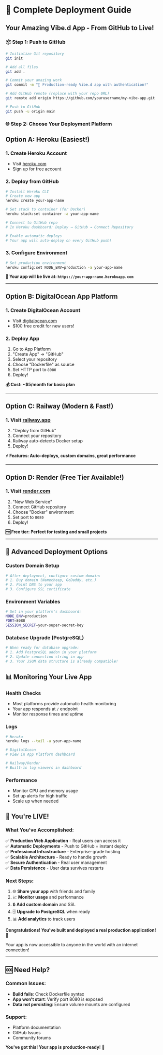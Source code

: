 # 🚀 Complete Deployment Guide

## Your Amazing Vibe.d App - From GitHub to Live!

### 📦 Step 1: Push to GitHub

```bash
# Initialize Git repository
git init

# Add all files
git add .

# Commit your amazing work
git commit -m "🚀 Production-ready Vibe.d app with authentication!"

# Add GitHub remote (replace with your repo URL)
git remote add origin https://github.com/yourusername/my-vibe-app.git

# Push to GitHub
git push -u origin main
```

### 🌐 Step 2: Choose Your Deployment Platform

## Option A: Heroku (Easiest!)

### 1. Create Heroku Account
- Visit [heroku.com](https://heroku.com)
- Sign up for free account

### 2. Deploy from GitHub
```bash
# Install Heroku CLI
# Create new app
heroku create your-app-name

# Set stack to container (for Docker)
heroku stack:set container -a your-app-name

# Connect to GitHub repo
# In Heroku dashboard: Deploy → GitHub → Connect Repository

# Enable automatic deploys
# Your app will auto-deploy on every GitHub push!
```

### 3. Configure Environment
```bash
# Set production environment
heroku config:set NODE_ENV=production -a your-app-name
```

**🎉 Your app will be live at: `https://your-app-name.herokuapp.com`**

---

## Option B: DigitalOcean App Platform

### 1. Create DigitalOcean Account
- Visit [digitalocean.com](https://digitalocean.com)
- $100 free credit for new users!

### 2. Deploy App
1. Go to App Platform
2. "Create App" → "GitHub"
3. Select your repository
4. Choose "Dockerfile" as source
5. Set HTTP port to `8080`
6. Deploy!

**💰 Cost: ~$5/month for basic plan**

---

## Option C: Railway (Modern & Fast!)

### 1. Visit [railway.app](https://railway.app)
2. "Deploy from GitHub"
3. Connect your repository
4. Railway auto-detects Docker setup
5. Deploy!

**⚡ Features: Auto-deploys, custom domains, great performance**

---

## Option D: Render (Free Tier Available!)

### 1. Visit [render.com](https://render.com)
2. "New Web Service"
3. Connect GitHub repository
4. Choose "Docker" environment
5. Set port to `8080`
6. Deploy!

**🆓 Free tier: Perfect for testing and small projects**

---

## 🔧 Advanced Deployment Options

### Custom Domain Setup
```bash
# After deployment, configure custom domain:
# 1. Buy domain (Namecheap, GoDaddy, etc.)
# 2. Point DNS to your app
# 3. Configure SSL certificate
```

### Environment Variables
```bash
# Set in your platform's dashboard:
NODE_ENV=production
PORT=8080
SESSION_SECRET=your-super-secret-key
```

### Database Upgrade (PostgreSQL)
```bash
# When ready for database upgrade:
# 1. Add PostgreSQL addon in your platform
# 2. Update connection string in app
# 3. Your JSON data structure is already compatible!
```

## 📊 Monitoring Your Live App

### Health Checks
- Most platforms provide automatic health monitoring
- Your app responds at `/` endpoint
- Monitor response times and uptime

### Logs
```bash
# Heroku
heroku logs --tail -a your-app-name

# DigitalOcean
# View in App Platform dashboard

# Railway/Render
# Built-in log viewers in dashboard
```

### Performance
- Monitor CPU and memory usage
- Set up alerts for high traffic
- Scale up when needed

## 🎉 You're LIVE!

### What You've Accomplished:
✅ **Production Web Application** - Real users can access it  
✅ **Automatic Deployments** - Push to GitHub = instant deploy  
✅ **Professional Infrastructure** - Enterprise-grade hosting  
✅ **Scalable Architecture** - Ready to handle growth  
✅ **Secure Authentication** - Real user management  
✅ **Data Persistence** - User data survives restarts  

### Next Steps:
1. 🌐 **Share your app** with friends and family
2. 📈 **Monitor usage** and performance  
3. 🔒 **Add custom domain** and SSL
4. 🗄️ **Upgrade to PostgreSQL** when ready
5. 📊 **Add analytics** to track users

**Congratulations! You've built and deployed a real production application!** 🎊

Your app is now accessible to anyone in the world with an internet connection!

---

## 🆘 Need Help?

### Common Issues:
- **Build fails**: Check Dockerfile syntax
- **App won't start**: Verify port 8080 is exposed
- **Data not persisting**: Ensure volume mounts are configured

### Support:
- Platform documentation
- GitHub Issues
- Community forums

**You've got this! Your app is production-ready!** 🚀